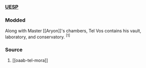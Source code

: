 ### [UESP](https://en.uesp.net/wiki/Morrowind:Tel_Vos)
### Modded
Along with Master [[Aryon]]'s chambers, Tel Vos contains his vault, laboratory, and conservatory. <sup>[1]</sup>
### Source
1. [[oaab-tel-mora]]
